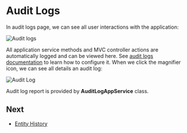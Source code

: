 # Audit Logs

In audit logs page, we can see all user interactions with the application:

<img src="D:/Github/documents/docs/en/images/audit-logs-core-3.png" alt="Audit logs" class="img-thumbnail" />

All application service methods and MVC controller actions are automatically logged and can be viewed here. See [audit logs documentation](https://aspnetboilerplate.com/Pages/Documents/Audit-Logging) to learn how to configure it. When we click the magnifier icon, we can
see all details an audit log:

<img src="D:/Github/documents/docs/en/images/audit-logs-detail-1.png" alt="Audit Log" class="img-thumbnail" />

Audit log report is provided by **AuditLogAppService** class.

## Next

- [Entity History](Features-Mvc-Core-Entity-History)